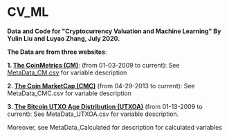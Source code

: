 # CV_ML
**Data and Code for "Cryptocurrency Valuation and Machine Learning"
By Yulin Liu and Luyao Zhang,
July 2020.** 

**The Data are from three websites**:

**1.  [The CoinMetrics (CM)](https://coinmetrics.io/data-downloads-2/)**:  (from 01-03-2009 to current): See [MetaData_CM.csv](MetaData_CM.csv) for variable description

**2. [The Coin MarketCap (CMC)](https://coinmarketcap.com/currencies/bitcoin/historical-data)** (from 04-29-2013 to current): See MetaData_CMC.csv for variable description

**3. [The Bitcoin UTXO Age Distribution (UTXOA)](https://plotly.com/~unchained/37/bitcoin-utxo-age-distribution/#data)** (from 01-13-2009 to current): See MetaData_UTXOA.csv for variable description.


Moreover, see MetaData_Calculated for description for calculated variables
